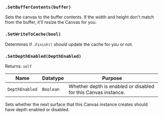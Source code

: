 ### `.SetBufferContents(buffer)`<br>
Sets the canvas to the buffer contents. If the width and height don't match from the buffer, it'll resize the Canvas for you.

### `.SetWriteToCache(bool)`<br>
Determines if `.Finish()` should update the cache for you or not.

### `.SetDepthEnabled(DepthEnabled)`

Returns: `self`

|Name|Datatype|Purpose|
|---|---|---|
|`DepthEnabled`|`Boolean`|Whether depth is enabled or disabled for this Canvas instance.|

Sets whether the next surface that this Canvas instance creates should have depth enabled or disabled.